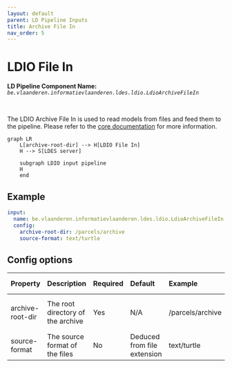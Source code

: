 ```yaml
---
layout: default
parent: LD Pipeline Inputs
title: Archive File In
nav_order: 5
---
```


# LDIO File In

<b>LD Pipeline Component Name:</b> <i>```be.vlaanderen.informatievlaanderen.ldes.ldio.LdioArchiveFileIn```</i>


<br>

The LDIO Archive File In is used to read models from files and feed them to the pipeline.
Please refer to the [core documentation](../../core/ldi-inputs/file-archiving.md) for more information.

```mermaid
graph LR
    L[archive-root-dir] --> H[LDIO File In]
    H --> S[LDES server]

    subgraph LDIO input pipeline
    H
    end
```

## Example

```yml
input:
  name: be.vlaanderen.informatievlaanderen.ldes.ldio.LdioArchiveFileIn
  config:
    archive-root-dir: /parcels/archive
    source-format: text/turtle
```

## Config options

| Property         | Description                       | Required | Default                     | Example          | Supported values                |
| :--------------- | :-------------------------------- | :------- | :-------------------------- | :--------------- | :------------------------------ |
| archive-root-dir | The root directory of the archive | Yes      | N/A                         | /parcels/archive | Linux (+ Mac) and Windows paths |
| source-format    | The source format of the files    | No       | Deduced from file extension | text/turtle      | Any Jena supported format       |
